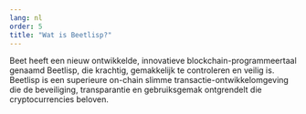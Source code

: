 ```yaml
---
lang: nl
order: 5
title: "Wat is Beetlisp?"
---
```

Beet heeft een nieuw ontwikkelde, innovatieve blockchain-programmeertaal genaamd Beetlisp, die krachtig, gemakkelijk te controleren en veilig is. Beetlisp is een superieure on-chain slimme transactie-ontwikkelomgeving die de beveiliging, transparantie en gebruiksgemak ontgrendelt die cryptocurrencies beloven.
 
